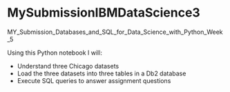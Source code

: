 # MySubmissionIBMDataScience3
MY_Submission_Databases_and_SQL_for_Data_Science_with_Python_Week_5

Using this Python notebook I will:

- Understand three Chicago datasets
- Load the three datasets into three tables in a Db2 database
- Execute SQL queries to answer assignment questions

